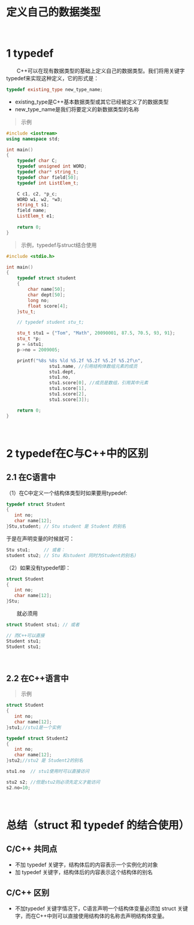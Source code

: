 
# 定义自己的数据类型

&emsp;&emsp;
# 1 typedef
&emsp;&emsp;C++可以在现有数据类型的基础上定义自己的数据类型。我们将用关键字typedef来实现这种定义，它的形式是：
```c++
typedef existing_type new_type_name;
```
- existing_type是C++基本数据类型或其它已经被定义了的数据类型
- new_type_name是我们将要定义的新数据类型的名称

>示例
```c++
#include <iostream>
using namespace std;

int main()
{
    typedef char C;
    typedef unsigned int WORD;
    typedef char* string_t;
    typedef char field[50];
    typedef int ListElem_t;

    C c1, c2, *p_c;
    WORD w1, w2, *w3;
    string_t s1;
    field name;
    ListElem_t e1;
    
    return 0;
}
```

>示例，typedef与struct结合使用

```c++
#include <stdio.h>

int main()
{
    typedef struct student
    {
        char name[50];
        char dept[50];
        long no;
        float score[4];
    }stu_t;

    // typedef student stu_t;

    stu_t stu1 = {"Tom", "Math", 20090001, 87.5, 70.5, 93, 91};
    stu_t *p;
    p = &stu1;
    p->no = 2009005;

    printf("%8s %8s %ld %5.2f %5.2f %5.2f %5.2f\n",
                stu1.name, //引用结构体数组元素的成员
                stu1.dept, 
                stu1.no, 
                stu1.score[0], //成员是数组，引用其中元素
                stu1.score[1], 
                stu1.score[2], 
                stu1.score[3]);

    return 0;
}
```

&emsp;
# 2 typedef在C与C++中的区别
## 2.1 在C语言中
（1）在C中定义一个结构体类型时如果要用typedef:
```c
typedef struct Student
{
   int no;
   char name[12];
}Stu,student; // Stu student 是 Student 的别名
```
于是在声明变量的时候就可：
```c
Stu stu1;     // 或者：
student stu2; // Stu 和student 同时为Student的别名)
```

（2）如果没有typedef即：
```c
struct Student
{
   int no;
   char name[12];
}Stu;
```

&emsp;&emsp;就必须用
```c++
struct Student stu1; // 或者

// 而C++可以直接
Student stu1;
Student stu1;
```

&emsp;
## 2.2 在C++语言中
>示例
```c++
struct Student
{
   int no;
   char name[12];
}stu1;//stu1是一个实例

typedef struct Student2
{
   int no;
   char name[12];
}stu2;//stu2 是 Student2的别名
```

```c
stu1.no  // stu1使用时可以直接访问 

stu2 s2; //但是stu2则必须先定义才能访问
s2.no=10;
```

&emsp;
# 总结（struct 和 typedef 的结合使用）

## C/C++ 共同点
- 不加 typedef 关键字，结构体后的内容表示一个实例化的对象
- 加 typedef 关键字，结构体后的内容表示这个结构体的别名

## C/C++ 区别
- 不加typedef 关键字情况下，C语言声明一个结构体变量必须加 struct 关键字，而在C++中则可以直接使用结构体的名称去声明结构体变量。
